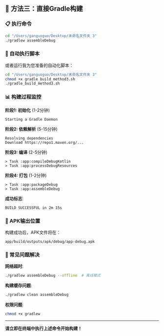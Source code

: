 ## 🔨 方法三：直接Gradle构建

### 📋 执行命令
```bash
cd "/Users/ganguoguo/Desktop/未命名文件夹 3"
./gradlew assembleDebug
```

### 🚀 自动执行脚本
或者运行我为您准备的自动化脚本：
```bash
cd "/Users/ganguoguo/Desktop/未命名文件夹 3"
chmod +x gradle_build_method3.sh
./gradle_build_method3.sh
```

### 📊 构建过程监控

**阶段1: 初始化** (1-2分钟)
```
Starting a Gradle Daemon
```

**阶段2: 依赖解析** (5-15分钟)
```
Resolving dependencies
Download https://repo1.maven.org/...
```

**阶段3: 编译** (2-5分钟)
```
> Task :app:compileDebugKotlin
> Task :app:processDebugResources
```

**阶段4: 打包** (1-2分钟)
```
> Task :app:packageDebug
> Task :app:assembleDebug
```

**成功标志**:
```
BUILD SUCCESSFUL in 2m 15s
```

### 📱 APK输出位置
构建成功后，APK文件将在：
```
app/build/outputs/apk/debug/app-debug.apk
```

### 🔧 常见问题解决

**网络超时**:
```bash
./gradlew assembleDebug --offline  # 离线模式
```

**构建缓存问题**:
```bash
./gradlew clean assembleDebug
```

**权限问题**:
```bash
chmod +x gradlew
```

---

**请立即在终端中执行上述命令开始构建！**
